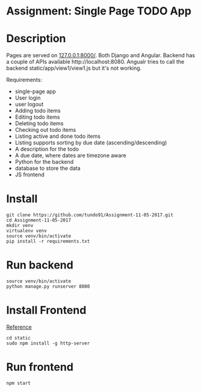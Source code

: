 # Assignment: Single Page TODO App

# Description

Pages are served on [127.0.0.1:8000/](127.0.0.1:8000/).
Both Django and Angular. 
Backend has a couple of APIs available http://localhost:8080.
Angualr tries to call the backend static/app/view1/view1.js but it's not working.


Requirements:

* single-page app
* User login 
* user logout
* Adding todo items
* Editing todo items
* Deleting todo items
* Checking out todo items
* Listing active and done todo items
* Listing supports sorting by due date (ascending/descending)
* A description for the todo
* A due date, where dates are timezone aware
* Python for the backend
* database to store the data
* JS frontend



# Install
    
    git clone https://github.com/tundo91/Assignment-11-05-2017.git
    cd Assignment-11-05-2017
    mkdir venv
    virtualenv venv
    source venv/bin/activate
    pip install -r requirements.txt

# Run backend

    source venv/bin/activate
    python manage.py runserver 8080

# Install Frontend

[Reference](https://github.com/angular/angular-seed)

    cd static
    sudo npm install -g http-server

# Run frontend
    
    npm start

